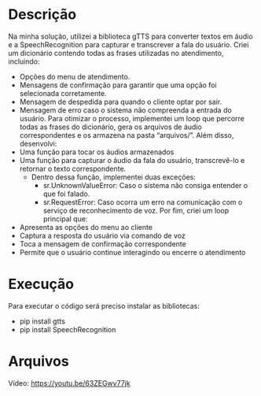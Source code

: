# Descrição
Na minha solução, utilizei a biblioteca gTTS para converter textos em áudio e a SpeechRecognition para capturar e transcrever a fala do usuário.
Criei um dicionário contendo todas as frases utilizadas no atendimento, incluindo:
- Opções do menu de atendimento.
- Mensagens de confirmação para garantir que uma opção foi selecionada corretamente.
- Mensagem de despedida para quando o cliente optar por sair.
- Mensagem de erro caso o sistema não compreenda a entrada do usuário.
Para otimizar o processo, implementei um loop que percorre todas as frases do dicionário, gera os arquivos de áudio correspondentes e os armazena na pasta “arquivos/”.
Além disso, desenvolvi:
- Uma função para tocar os áudios armazenados
- Uma função para capturar o áudio da fala do usuário, transcrevê-lo e retornar o texto correspondente.
  - Dentro dessa função, implementei duas exceções:
    - sr.UnknownValueError: Caso o sistema não consiga entender o que foi falado.
    - sr.RequestError: Caso ocorra um erro na comunicação com o serviço de reconhecimento de voz.
Por fim, criei um loop principal que:
- Apresenta as opções do menu ao cliente
- Captura a resposta do usuário via comando de voz
- Toca a mensagem de confirmação correspondente
- Permite que o usuário continue interagindo ou encerre o atendimento
# Execução
Para executar o código será preciso instalar as bibliotecas:
- pip install gtts
- pip install SpeechRecognition
# Arquivos
Vídeo: https://youtu.be/63ZEGwv77jk
